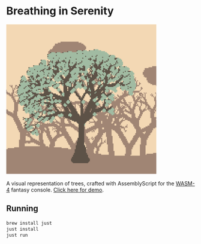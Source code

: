 # Breathing in Serenity

<img src="https://github.com/Teemu/breathing-in-serenity/blob/gh-pages/social.png?raw=true" width="400">

A visual representation of trees, crafted with AssemblyScript for the [WASM-4](https://wasm4.org) fantasy console. [Click here for demo](https://teemu.github.io/breathing-in-serenity/).

## Running

```shell
brew install just
just install
just run
```
